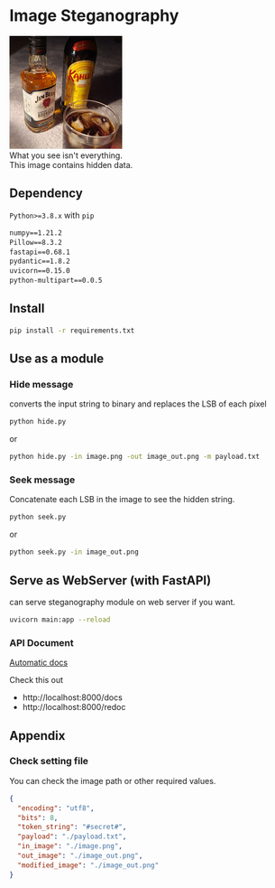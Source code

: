 # Image Steganography

![image_out](./image_out.png)  
What you see isn't everything.  
This image contains hidden data.

## Dependency

`Python>=3.8.x` with `pip`

```txt
numpy==1.21.2
Pillow==8.3.2
fastapi==0.68.1
pydantic==1.8.2
uvicorn==0.15.0
python-multipart==0.0.5
```

## Install

```bash
pip install -r requirements.txt
```

## Use as a module

### Hide message

converts the input string to binary and replaces the LSB of each pixel

```bash
python hide.py
```

or

```bash
python hide.py -in image.png -out image_out.png -m payload.txt
```

### Seek message

Concatenate each LSB in the image to see the hidden string.

```bash
python seek.py
```

or

```bash
python seek.py -in image_out.png
```

## Serve as WebServer (with FastAPI)

can serve steganography module on web server if you want.  

```bash
uvicorn main:app --reload
```

### API Document

[Automatic docs](https://fastapi.tiangolo.com/features/#automatic-docs)

Check this out

- http://localhost:8000/docs
- http://localhost:8000/redoc

## Appendix

### Check setting file

You can check the image path or other required values.

```json
{
  "encoding": "utf8",
  "bits": 8,
  "token_string": "#secret#",
  "payload": "./payload.txt",
  "in_image": "./image.png",
  "out_image": "./image_out.png",
  "modified_image": "./image_out.png"
}
```
